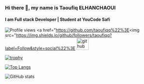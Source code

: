 ### Hi there 👋, my name is Taoufiq ELHANCHAOUI
####  I am Full stack Developer | Student at YouCode Safi


![Profile views](https://gpvc.arturio.dev/taoufiqq)  <a href="https://github.com/taoufiqq%22%3E<img src="https://img.shields.io/github/followers/taoufiqq?label=Follow&style=social%22%3E</a> 
[<img src='https://cdn.jsdelivr.net/npm/simple-icons@3.0.1/icons/github.svg' alt='github' height='40'>](https://github.com/taoufiqq)  

[![trophy](https://github-profile-trophy.vercel.app/?username=taoufiqq)](https://github.com/ryo-ma/github-profile-trophy)

[![Top Langs](https://github-readme-stats.vercel.app/api/top-langs/?username=taoufiqq)](https://github.com/anuraghazra/github-readme-stats)

![GitHub stats](https://github-readme-stats.vercel.app/api?username=taoufiqq&show_icons=true)  


